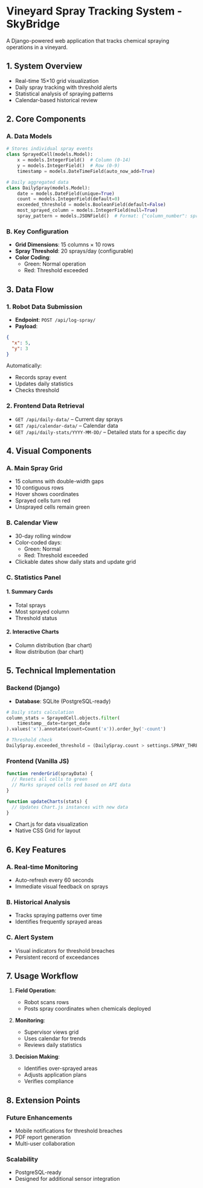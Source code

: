 # Vineyard Spray Tracking System - SkyBridge

A Django-powered web application that tracks chemical spraying operations in a vineyard.

## 1. System Overview

- Real-time 15×10 grid visualization  
- Daily spray tracking with threshold alerts  
- Statistical analysis of spraying patterns  
- Calendar-based historical review  

## 2. Core Components

### A. Data Models

```python
# Stores individual spray events
class SprayedCell(models.Model):
    x = models.IntegerField()  # Column (0-14)
    y = models.IntegerField()  # Row (0-9)
    timestamp = models.DateTimeField(auto_now_add=True)

# Daily aggregated data
class DailySpray(models.Model):
    date = models.DateField(unique=True)
    count = models.IntegerField(default=0)
    exceeded_threshold = models.BooleanField(default=False)
    most_sprayed_column = models.IntegerField(null=True)
    spray_pattern = models.JSONField()  # Format: {"column_number": spray_count}
```

### B. Key Configuration

- **Grid Dimensions**: 15 columns × 10 rows  
- **Spray Threshold**: 20 sprays/day (configurable)  
- **Color Coding**:  
  - Green: Normal operation  
  - Red: Threshold exceeded  

## 3. Data Flow

### 1. Robot Data Submission

- **Endpoint**: `POST /api/log-spray/`  
- **Payload**:

```json
{
  "x": 5,
  "y": 3
}
```

Automatically:
- Records spray event  
- Updates daily statistics  
- Checks threshold  

### 2. Frontend Data Retrieval

- `GET /api/daily-data/` – Current day sprays  
- `GET /api/calendar-data/` – Calendar data  
- `GET /api/daily-stats/YYYY-MM-DD/` – Detailed stats for a specific day  

## 4. Visual Components

### A. Main Spray Grid

- 15 columns with double-width gaps  
- 10 contiguous rows  
- Hover shows coordinates  
- Sprayed cells turn red  
- Unsprayed cells remain green  

### B. Calendar View

- 30-day rolling window  
- Color-coded days:
  - Green: Normal
  - Red: Threshold exceeded  
- Clickable dates show daily stats and update grid  

### C. Statistics Panel

#### 1. Summary Cards

- Total sprays  
- Most sprayed column  
- Threshold status  

#### 2. Interactive Charts

- Column distribution (bar chart)  
- Row distribution (bar chart)  

## 5. Technical Implementation

### Backend (Django)

- **Database**: SQLite (PostgreSQL-ready)  

```python
# Daily stats calculation
column_stats = SprayedCell.objects.filter(
    timestamp__date=target_date
).values('x').annotate(count=Count('x')).order_by('-count')

# Threshold check
DailySpray.exceeded_threshold = (DailySpray.count > settings.SPRAY_THRESHOLD)
```

### Frontend (Vanilla JS)

```javascript
function renderGrid(sprayData) {
  // Resets all cells to green
  // Marks sprayed cells red based on API data
}

function updateCharts(stats) {
  // Updates Chart.js instances with new data
}
```

- Chart.js for data visualization  
- Native CSS Grid for layout  

## 6. Key Features

### A. Real-time Monitoring

- Auto-refresh every 60 seconds  
- Immediate visual feedback on sprays  

### B. Historical Analysis

- Tracks spraying patterns over time  
- Identifies frequently sprayed areas  

### C. Alert System

- Visual indicators for threshold breaches  
- Persistent record of exceedances  

## 7. Usage Workflow

1. **Field Operation**:  
   - Robot scans rows  
   - Posts spray coordinates when chemicals deployed  

2. **Monitoring**:  
   - Supervisor views grid  
   - Uses calendar for trends  
   - Reviews daily statistics  

3. **Decision Making**:  
   - Identifies over-sprayed areas  
   - Adjusts application plans  
   - Verifies compliance  
 

## 8. Extension Points

### Future Enhancements

- Mobile notifications for threshold breaches  
- PDF report generation  
- Multi-user collaboration  

### Scalability

- PostgreSQL-ready  
- Designed for additional sensor integration  
